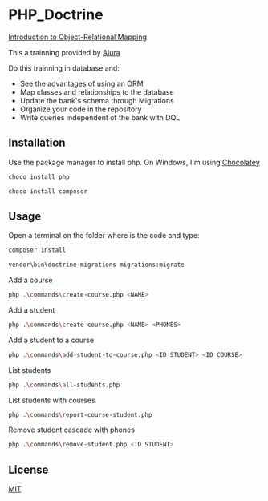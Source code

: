 # PHP_Doctrine
[Introduction to Object-Relational Mapping](https://cursos.alura.com.br/course/php-doctrine-mapeamento-objeto-relacional)

This a trainning provided by [Alura](https://cursos.alura.com.br)

Do this trainning in database and:

- See the advantages of using an ORM
- Map classes and relationships to the database
- Update the bank's schema through Migrations
- Organize your code in the repository
- Write queries independent of the bank with DQL

## Installation

Use the package manager to install php.
On Windows, I'm using [Chocolatey](https://chocolatey.org/)
```bash
choco install php
```
```bash
choco install composer
```

## Usage
Open a terminal on the folder where is the code and type:
```bash
composer install
```
```bash
vendor\bin\doctrine-migrations migrations:migrate
```

Add a course
```bash
php .\commands\create-course.php <NAME>
```

Add a student
```bash
php .\commands\create-course.php <NAME> <PHONES>
```

Add a student to a course
```bash
php .\commands\add-student-to-course.php <ID STUDENT> <ID COURSE>
```

List students
```bash
php .\commands\all-students.php
```

List students with courses
```bash
php .\commands\report-course-student.php
```
Remove student cascade with phones
```bash
php .\commands\remove-student.php <ID STUDENT>
```

## License
[MIT](https://choosealicense.com/licenses/mit/)

